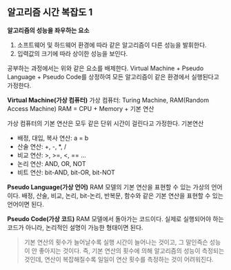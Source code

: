## 알고리즘 시간 복잡도 1

__알고리즘의 성능을 좌우하는 요소__
1. 소프트웨어 및 하드웨어 환경에 따라 같은 알고리즘이 다른 성능을 발휘한다.
2. 입력값의 크기에 따라 상이한 성능을 보인다.

공부하는 과정에서는 위와 같은 요소를 배제한다.
Virtual Machine + Pseudo Language + Pseudo Code를 상정하여 모든 알고리즘이 같은 환경에서 실행된다고 가정한다.

__Virtual Machine(가상 컴퓨터)__
가상 컴퓨터: Turing Machine, RAM(Random Access Machine)
RAM = CPU + Memory + 기본 연산

가상 컴퓨터의 기본 연산은 모두 같은 단위 시간이 걸린다고 가정한다.
기본연산
* 배정, 대입, 복사 연산: a = b
* 산술 연산: +, -, *, /
* 비교 연산: >, >=, <, == ...
* 논리 연산: AND, OR, NOT
* 비트 연산: bit-AND, bit-OR, bit-NOT

__Pseudo Language(가상 언어)__
RAM 모델의 기본 연산을 표현할 수 있는 가상의 언어이다.
배정, 산술, 비교, 논리, bit-논리, 반복문, 함수와 같은 기본 연산을 표현할 수 있는 언어이면 된다.

__Pseudo Code(가상 코드)__
RAM 모델에서 돌아가는 코드이다.
실제로 실행되어야 하는 코드가 아니라, 논리적인 설명이 가능한 형태이면 된다.

>기본 연산의 횟수가 늘어날수록 실행 시간이 늘어나는 것이고, 그 말인즉슨 성능이 안 좋아지는 것이다.
>즉, 기본 연산의 횟수에 의해 알고리즘의 성능이 측정되는 것인데, 연산이 복잡해질수록 일일이 연산 횟수를 측정하는 것이 어려워진다.